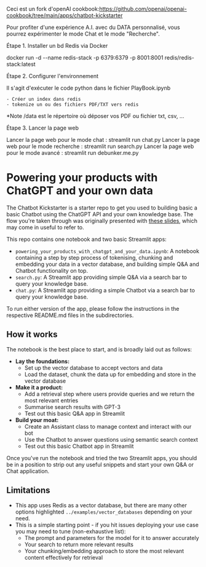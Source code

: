 Ceci est un fork d'openAI cookbook:https://github.com/openai/openai-cookbook/tree/main/apps/chatbot-kickstarter

Pour profiter d'une expérience A.I. avec du DATA personnalisé, vous pourrez expérimenter le mode Chat et le mode "Recherche".

Étape 1. Installer un bd Redis via Docker

docker run -d --name redis-stack -p 6379:6379 -p 8001:8001 redis/redis-stack:latest

Étape 2. Configurer l'environnement

Il s'agit d'exécuter le code python dans le fichier PlayBook.ipynb
    
    - Créer un index dans redis
    - tokenize un ou des fichiers PDF/TXT vers redis

*Note /data est le répertoire où déposer vos PDF ou fichier txt, csv, ...
    
Étape 3. Lancer la page web

Lancer la page web pour le mode chat : streamlit run chat.py 
Lancer la page web pour le mode recherche : streamlit run search.py
Lancer la page web pour le mode avancé : streamlit run debunker.me.py

# Powering your products with ChatGPT and your own data

The Chatbot Kickstarter is a starter repo to get you used to building basic a basic Chatbot using the ChatGPT API and your own knowledge base. The flow you're taken through was originally presented with [these slides](https://drive.google.com/file/d/1dB-RQhZC_Q1iAsHkNNdkqtxxXqYODFYy/view?usp=share_link), which may come in useful to refer to. 

This repo contains one notebook and two basic Streamlit apps:
- `powering_your_products_with_chatgpt_and_your_data.ipynb`: A notebook containing a step by step process of tokenising, chunking and embedding your data in a vector database, and building simple Q&A and Chatbot functionality on top.
- `search.py`: A Streamlit app providing simple Q&A via a search bar to query your knowledge base.
- `chat.py`: A Streamlit app providing a simple Chatbot via a search bar to query your knowledge base.

To run either version of the app, please follow the instructions in the respective README.md files in the subdirectories.

## How it works

The notebook is the best place to start, and is broadly laid out as follows:
- **Lay the foundations:**
    - Set up the vector database to accept vectors and data
    - Load the dataset, chunk the data up for embedding and store in the vector database
- **Make it a product:**
    - Add a retrieval step where users provide queries and we return the most relevant entries
    - Summarise search results with GPT-3
    - Test out this basic Q&A app in Streamlit
- **Build your moat:**
    - Create an Assistant class to manage context and interact with our bot
    - Use the Chatbot to answer questions using semantic search context
    - Test out this basic Chatbot app in Streamlit

Once you've run the notebook and tried the two Streamlit apps, you should be in a position to strip out any useful snippets and start your own Q&A or Chat application.

## Limitations

- This app uses Redis as a vector database, but there are many other options highlighted `../examples/vector_databases` depending on your need.
- This is a simple starting point - if you hit issues deploying your use case you may need to tune (non-exhaustive list):
    - The prompt and parameters for the model for it to answer accurately
    - Your search to return more relevant results
    - Your chunking/embedding approach to store the most relevant content effectively for retrieval
